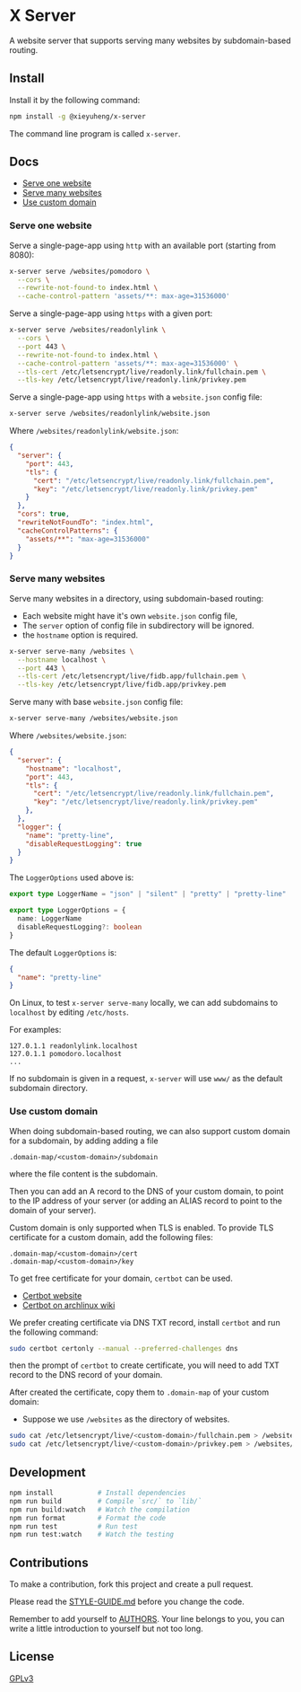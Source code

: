 # X Server

A website server that supports serving many websites by subdomain-based routing.

## Install

Install it by the following command:

```sh
npm install -g @xieyuheng/x-server
```

The command line program is called `x-server`.

## Docs

- [Serve one website](#serve-one-website)
- [Serve many websites](#serve-many-websites)
- [Use custom domain](#use-custom-domain)

### Serve one website

Serve a single-page-app using `http` with an available port (starting from 8080):

```sh
x-server serve /websites/pomodoro \
  --cors \
  --rewrite-not-found-to index.html \
  --cache-control-pattern 'assets/**: max-age=31536000'
```

Serve a single-page-app using `https` with a given port:

```sh
x-server serve /websites/readonlylink \
  --cors \
  --port 443 \
  --rewrite-not-found-to index.html \
  --cache-control-pattern 'assets/**: max-age=31536000' \
  --tls-cert /etc/letsencrypt/live/readonly.link/fullchain.pem \
  --tls-key /etc/letsencrypt/live/readonly.link/privkey.pem
```

Serve a single-page-app using `https` with a `website.json` config file:

```sh
x-server serve /websites/readonlylink/website.json
```

Where `/websites/readonlylink/website.json`:

```json
{
  "server": {
    "port": 443,
    "tls": {
      "cert": "/etc/letsencrypt/live/readonly.link/fullchain.pem",
      "key": "/etc/letsencrypt/live/readonly.link/privkey.pem"
    }
  },
  "cors": true,
  "rewriteNotFoundTo": "index.html",
  "cacheControlPatterns": {
    "assets/**": "max-age=31536000"
  }
}
```

### Serve many websites

Serve many websites in a directory, using subdomain-based routing:

- Each website might have it's own `website.json` config file,
- The `server` option of config file in subdirectory will be ignored.
- the `hostname` option is required.

```sh
x-server serve-many /websites \
  --hostname localhost \
  --port 443 \
  --tls-cert /etc/letsencrypt/live/fidb.app/fullchain.pem \
  --tls-key /etc/letsencrypt/live/fidb.app/privkey.pem
```

Serve many with base `website.json` config file:

```sh
x-server serve-many /websites/website.json
```

Where `/websites/website.json`:

```json
{
  "server": {
    "hostname": "localhost",
    "port": 443,
    "tls": {
      "cert": "/etc/letsencrypt/live/readonly.link/fullchain.pem",
      "key": "/etc/letsencrypt/live/readonly.link/privkey.pem"
    },
  },
  "logger": {
    "name": "pretty-line",
    "disableRequestLogging": true
  }
}
```

The `LoggerOptions` used above is:

```ts
export type LoggerName = "json" | "silent" | "pretty" | "pretty-line"

export type LoggerOptions = {
  name: LoggerName
  disableRequestLogging?: boolean
}
```

The default `LoggerOptions` is:

```json
{
  "name": "pretty-line"
}
```

On Linux, to test `x-server serve-many` locally,
we can add subdomains to `localhost` by editing `/etc/hosts`.

For examples:

```
127.0.1.1 readonlylink.localhost
127.0.1.1 pomodoro.localhost
...
```

If no subdomain is given in a request,
`x-server` will use `www/` as the default subdomain directory.

### Use custom domain

When doing subdomain-based routing,
we can also support custom domain for a subdomain,
by adding adding a file

```
.domain-map/<custom-domain>/subdomain
```

where the file content is the subdomain.

Then you can add an A record to the DNS of your custom domain,
to point to the IP address of your server
(or adding an ALIAS record to point to the domain of your server).

Custom domain is only supported when TLS is enabled.
To provide TLS certificate for a custom domain,
add the following files:

```
.domain-map/<custom-domain>/cert
.domain-map/<custom-domain>/key
```

To get free certificate for your domain,
`certbot` can be used.

- [Certbot website](https://certbot.eff.org/instructions)
- [Certbot on archlinux wiki](https://wiki.archlinux.org/title/certbot)

We prefer creating certificate via DNS TXT record,
install `certbot` and run the following command:

```sh
sudo certbot certonly --manual --preferred-challenges dns
```

then the prompt of `certbot` to create certificate,
you will need to add TXT record to the DNS record of your domain.

After created the certificate, copy them to `.domain-map` of your custom domain:

- Suppose we use `/websites` as the directory of websites.

```sh
sudo cat /etc/letsencrypt/live/<custom-domain>/fullchain.pem > /websites/.domain-map/<custom-domain>/cert
sudo cat /etc/letsencrypt/live/<custom-domain>/privkey.pem > /websites/.domain-map/<custom-domain>/key
```

## Development

```sh
npm install           # Install dependencies
npm run build         # Compile `src/` to `lib/`
npm run build:watch   # Watch the compilation
npm run format        # Format the code
npm run test          # Run test
npm run test:watch    # Watch the testing
```

## Contributions

To make a contribution, fork this project and create a pull request.

Please read the [STYLE-GUIDE.md](STYLE-GUIDE.md) before you change the code.

Remember to add yourself to [AUTHORS](AUTHORS).
Your line belongs to you, you can write a little
introduction to yourself but not too long.

## License

[GPLv3](LICENSE)
